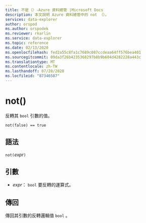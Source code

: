 ```yaml
---
title: 不是（）-Azure 資料總管 |Microsoft Docs
description: 本文說明 Azure 資料總管中的 not （）。
services: data-explorer
author: orspod
ms.author: orspodek
ms.reviewer: rkarlin
ms.service: data-explorer
ms.topic: reference
ms.date: 02/13/2020
ms.openlocfilehash: fed2a55c8fa1c7689c087ccdeaa64ff576bea401
ms.sourcegitcommit: 09da3f26b4235368297b8b9b604d4282228a443c
ms.translationtype: MT
ms.contentlocale: zh-TW
ms.lasthandoff: 07/28/2020
ms.locfileid: "87346587"
---
```

# <a name="not"></a>not()

反轉其 `bool` 引數的值。

```kusto
not(false) == true
```

## <a name="syntax"></a>語法

`not(`*expr*`)`

## <a name="arguments"></a>引數

* *expr*： `bool` 要反轉的運算式。

## <a name="returns"></a>傳回

傳回其引數的反轉邏輯值 `bool` 。
